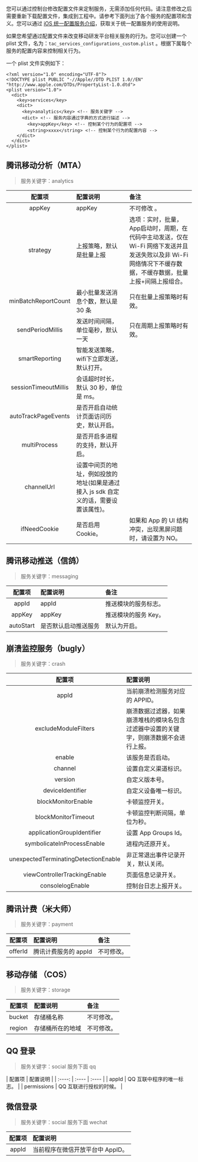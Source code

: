 您可以通过控制台修改配置文件来定制服务，无需添加任何代码。请注意修改之后需要重新下载配置文件，集成到工程中。请参考下面列出了各个服务的配置项和含义。您可以通过 [iOS 统一配置服务介绍](https://github.com/tencentyun/tac-documents/blob/master/%E5%BC%80%E5%A7%8B%E4%BD%BF%E7%94%A8/%E6%A0%B8%E5%BF%83%E6%A8%A1%E5%9D%97%20Core%20%E9%9B%86%E6%88%90%E6%8C%87%E5%8D%97/iOS%20%E6%96%87%E6%A1%A3/iOS%20%E7%BB%9F%E4%B8%80%E9%85%8D%E7%BD%AE%E6%9C%8D%E5%8A%A1%E4%BB%8B%E7%BB%8D.md)，获取关于统一配置服务的使用说明。

如果您希望通过配置文件来改变移动研发平台相关服务的行为。您可以创建一个 plist 文件，名为：`tac_services_configurations_custom.plist` 。根据下属每个服务的配置内容来控制相关行为。

一个 plist 文件实例如下：

~~~~
<?xml version="1.0" encoding="UTF-8"?>
<!DOCTYPE plist PUBLIC "-//Apple//DTD PLIST 1.0//EN" "http://www.apple.com/DTDs/PropertyList-1.0.dtd">
<plist version="1.0">
  <dict>
    <key>services</key>
    <dict>
      <key>analytics</key> <!-- 服务关键字 -->
      <dict> <!-- 服务内容通过字典的方式进行描述 -->
        <key>appKey</key> <!-- 控制某个行为的配置项 -->
        <string>xxxx</string> <!-- 控制某个行为的配置内容 -->
    </dict>
  </dict>
</plist>
~~~~

## 腾讯移动分析（MTA）

> 服务关键字：analytics

| 配置项	|  配置说明 |  备注 |
| :----: | :---- | :---- |
| appKey	| appKey | 不可修改 。|
| strategy	| 上报策略，默认是批量上报| 选项：实时，批量，App启动时，周期，在代码中主动发送，仅在 Wi-Fi 网络下发送并且发送失败以及非 Wi-Fi 网络情况下不缓存数据，不缓存数据，批量上报+间隔上报组合。|
| minBatchReportCount	| 最小批量发送消息个数，默认是 30 条| 只在批量上报策略时有效。 |
| sendPeriodMillis	| 发送时间间隔，单位毫秒，默认一天 | 只在周期上报策略时有效。 |
| smartReporting	| 智能发送策略，wifi下立即发送，默认打开。 |  |
| sessionTimeoutMillis	| 会话超时时长，默认 30 秒，单位是 ms。 |  |
| autoTrackPageEvents	| 是否开启自动统计页面访问历史，默认开启。 | |
| multiProcess	| 是否开启多进程的支持，默认开启。 | |
| channelUrl | 设置中间页的地址，例如投放的地址(如果是通过接入 js sdk 自定义的话，需要设置该属性)。 | |
| ifNeedCookie | 是否启用 Cookie。 | 如果和 App 的 UI 结构冲突，出现黑屏问题时，请设置为 NO。|

## 腾讯移动推送（信鸽）

> 服务关键字：messaging


| 配置项	|  配置说明 |  备注 |
| :----: | :---- | :---- |
| appId	| appId | 推送模块的服务标志。|
| appKey	| appKey | 推送模块的服务 Key。|
| autoStart	| 是否默认启动推送服务|   默认为开启。   |


## 崩溃监控服务（bugly）

> 服务关键字：crash


| 配置项	|  配置说明 |  
| :----: | :---- |
| appId	| 当前崩溃检测服务对应的 APPID。 |
| excludeModuleFilters	| 崩溃数据过滤器，如果崩溃堆栈的模块名包含过滤器中设置的关键字，则崩溃数据不会进行上报。 |
| enable	| 该服务是否启动。|
| channel	| 设置自定义渠道标识。 |
| version	| 自定义版本号。 |
| deviceIdentifier | 自定义设备唯一标识。|
| blockMonitorEnable | 卡顿监控开关。 |
| blockMonitorTimeout |卡顿监控判断间隔，单位为秒。|
| applicationGroupIdentifier | 设置 App Groups Id。  |
| symbolicateInProcessEnable |  进程内还原开关。 |
| unexpectedTerminatingDetectionEnable | 非正常退出事件记录开关，默认关闭。 |
| viewControllerTrackingEnable | 页面信息记录开关。 |
| consolelogEnable | 控制台日志上报开关。 |


## 腾讯计费（米大师）

> 服务关键字：payment


| 配置项	|  配置说明 |  备注 |
| :----: | :---- | :---- |
| offerId	| 腾讯计费服务的 appId | 不可修改。|


## 移动存储 （COS）

> 服务关键字：storage


| 配置项	|  配置说明 |  备注 |
| :----: | :---- | :---- |
| bucket	| 存储桶名称 | 不可修改。|
| region	| 存储桶所在的地域 | 不可修改。|


## QQ 登录

> 服务关键字：social 服务下面 qq


| 配置项	|  配置说明 |
| :----: | :---- | :---- |
| appId	| QQ 互联中程序的唯一标志。 |
| permissions	| QQ 互联进行授权的时候。 |

## 微信登录


> 服务关键字：social 服务下面 wechat


| 配置项	|  配置说明 |
| :----: | :---- |
|appId|当前程序在微信开放平台中 AppID。|
